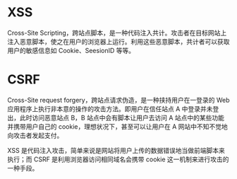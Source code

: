 # XSS

Cross-Site Scripting，跨站点脚本，是一种代码注入共计。攻击者在目标网站上注入恶意脚本，使之在用户的浏览器上运行。利用这些恶意脚本，共计者可以获取用户的敏感信息如 Cookie、SeesionID 等等。

# CSRF

Cross-Site request forgery，跨站点请求伪造，是一种挟持用户在一登录的 Web 应用程序上执行非本意的操作的攻击方法。即用户在信任站点 A 中登录并未登出，此时访问恶意站点 B，B 站点中会有脚本让用户去访问 A 站点中的某些功能并携带用户自己的 cookie，理想状况下，甚至可以让用户在 A 网站中不知不觉地向攻击者发起支付。

XSS 是代码注入攻击，简单来说是网站将用户上传的数据错误地当做前端脚本来执行；而 CSRF 是利用浏览器访问相同域名会携带 cookie 这一机制来进行攻击的一种手段。
